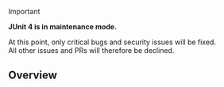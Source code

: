 > [!IMPORTANT]  
> **JUnit 4 is in maintenance mode.**
>
> At this point, only critical bugs and security issues will be fixed.<br>
> All other issues and PRs will therefore be declined.

## Overview

<!-- Please describe your changes here and list any open questions you might have. -->
